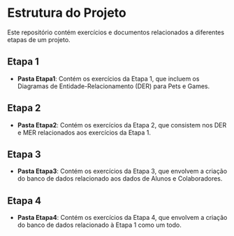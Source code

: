 # Estrutura do Projeto

Este repositório contém exercícios e documentos relacionados a diferentes etapas de um projeto.

## Etapa 1

- **Pasta Etapa1**: Contém os exercícios da Etapa 1, que incluem os Diagramas de Entidade-Relacionamento (DER) para Pets e Games.

## Etapa 2

- **Pasta Etapa2**: Contém os exercícios da Etapa 2, que consistem nos DER e MER relacionados aos exercícios da Etapa 1.

## Etapa 3

- **Pasta Etapa3**: Contém os exercícios da Etapa 3, que envolvem a criação do banco de dados relacionado aos dados de Alunos e Colaboradores.

## Etapa 4

- **Pasta Etapa4**: Contém os exercícios da Etapa 4, que envolvem a criação do banco de dados relacionado à Etapa 1 como um todo.




